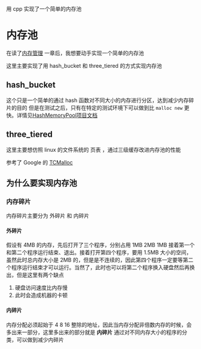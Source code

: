 用 cpp 实现了一个简单的内存池

# 内存池

在读了[内存管理](https://xiaolincoding.com/os/3_memory/vmem.html#%E8%99%9A%E6%8B%9F%E5%86%85%E5%AD%98) 一章后，我想要动手实现一个简单的内存池

这里主要实现了用 hash_bucket 和 three_tiered 的方式实现内存池 

## hash_bucket

这个只是一个简单的通过 hash 函数对不同大小的内存进行分区，达到减少内存碎片的目的
但是在测试之后，只有在特定的测试环境下可以做到比 `malloc new` 更快。详情见[HashMemoryPool项目文档](./HashMemoryPool/note.md)

## three_tiered

这里主要想仿照 linux 的文件系统的 页表 ，通过三级缓存改进内存池的性能

参考了 Google 的 [TCMalloc](https://github.com/google/tcmalloc)

## 为什么要实现内存池

### 内存碎片

内存碎片主要分为 外碎片 和 内碎片

#### 外碎片

假设有 4MB 的内存，先后打开了三个程序，分别占用 1MB 2MB 1MB 接着第一个和第二个程序运行结束、退出。接着打开第四个程序，要用 1.5MB 大小的空间，虽然此时总内存大小是 2MB 的，但是是不连续的，因此第四个程序一定要等第二个程序运行结束才可以运行。当然了，此时也可以将第二个程序换入硬盘然后再换出，但是这里有两个缺点
1. 硬盘访问速度比内存慢
2. 此时会造成机器的卡顿

#### 内碎片

内存分配必须起始于 4 8 16 整除的地址，因此当内存分配非倍数内存的时候，会多出来一部分，这里多出来的部分就是 **内碎片** 通过对不同内存大小的程序的分类，可以做到减少内碎片

